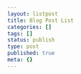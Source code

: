 ```yaml
---
layout: listpost
title: Blog Post List
categories: []
tags: []
status: publish
type: post
published: true
meta: {}
---
```

